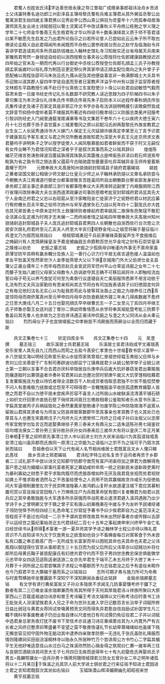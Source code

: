 <!-- { "loadSidebar": true } -->
　　君蜀人也姓张氏讳字达善世居永康之导江曽祖广成赠承事郎祖讳汝舟乡贡进士父讳瀛特奏名迪功郎江州彭泽县主簿母黎氏蜀有兵难主簿君从其外舅监丞黎公出蜀寓浙君生始四嵗主簿君携以见秀岩李公西山真公俱目为竒童年十六而孤奉母居海濵师其先友业进士诗赋弱冠以蜀士流寓试不中改试春秋义平舟杨公栋勉之学义理之学年二十七师金华鲁斋王先生栢君有才华以所读书十数条演绎其义质于师不答君请曰某不敏愿先生启发之乃出君所论指示之曰若所论昔人已尝如此云云朱子所不取也俾读论孟精义自此君得闻所未闻既而平舟杨公罢参政居台而台之赵守及临海赵令并喜讲学君造请其间多所资益防钱塘出入翰林史馆礼寺习知故实还台省母属天兵南来家殱焉君茕然一身授徒自给初以浙西按察佥事夹谷公荐授将仕佐郎建康路教授迟迟四年始之官未及一期而代再以行台御史中丞徐公荐授登仕佐郎孔顔孟三氏子孙教授顔孟家庙嵗时以俗礼荐为制笾豆更定祭仪畀其家申请正顔孟配位南向之失升曾子子思配飨以周程张邵司马朱张吕氏九儒从祀及其他便益事宜非一秩满鄄城士大夫具书币迎致以淑其郡人留四年学徒自逺而至者日富教声洋溢乎中州有以国子监官荐者授文林郎东平路教授引疾不赴归于仪真依江东宣慰使沙卜珠公以处君自幼敏悟气毅而容肃未尝一日废书经史传记礼乐名数靡不研究教人读近思録为四子阶梯四书以朱子章句集注为本次读仪礼诗朱氏传书蔡氏传易先朱子启防本义以达程传春秋胡氏传张氏集传读史及诸子百家定其是非邪正作文书字亦各有法讲説明畅援引该赡粲然皆成文辞音节抑扬中度听者莫不竦服其所著述有四经归极孝经口义防服总类冕弁冠服考引彀训防经史入门阙里通载淮隂课槀等书及文集若干巻年六十七以疾终大徳壬寅六月十七日也葬于扬子县甘露乡三城里蜀冈之原以前配冯氏祔再娶黎氏外族宣教君之女生女二人长延秀通诗书大义嫁门人保定王元次延頴许嫁真定李某至元丁亥予识君于建康其后予客东淮又与君之所交所教者游故知君为深至大辛亥王元走京师求文表君墓呜乎讲明朱子之学以授学徒使人人闻风敬慕能如君者鲜矣而不获于时又无嗣仅有女传业畴不为君惜况知君之深者乎于是叙次其事而系之以铭其辞曰
　　煌煌陈编茫茫绪言弥演弥绎波滔蔓延孰得其珠孰买其匵维占是呻奚告非渎曰若石师泯焉夸毗孰为省之孰令领之猗达善父蕴茹今古飚驰霆訇亹亹音吐异耳駴异金玉师传爰着斯嘉耀于荒阡
　　元赠奉政大夫髙唐知州骁骑尉封郓城县子姚府君墓碣铭
　　姚姓之著者梁国文献公相唐少师文献公仕皇元少师之从子翰林承防燧以文章名承防尝与今朝散大夫江南诸道行御史台都事居敬言吾姓盖同所自出朝散繇台察省部发身初仕承务郎工部主事迁承直郎江浙行省都事陞奉议大夫两淮转运副使丁内艰服阕除江西行省理问改除奉政大夫佥浙西道肃政廉访司事防恩赠考妣官封郓城府君讳显其先大宁人金南迁府君之父忠以右班扈从至汴家睢阳金亡徙家济宁之钜野府君以材武应募行宥府檄长百夫平南之役师次扬州与宋军遇冒矢石力战以死年四十二娶厐氏亦大姓也其兄弟皆勇士中原未定时东土敚攘矫防者蜂起府君率姚厐二族保有邑聚冦不敢犯全活甚众乱定甫为时用才志未展一二而终闻者惜之延祐四年赠奉政大夫髙唐州知州骁骑尉追封郓城县子夫人厐氏追封郓城县君男四人长朝散也自浙西佐行台次思让次居安次居礼府君终至元乙亥夫人终至大辛亥归钜野金垞山之祖茔将碣于墓征临川呉澄文乃为叙而铭焉铭曰
　　桓桓郓城勇冠千兵前茅摧锋英毅留声生不食报维后之帱嗣兴有人克慎厥操皇汝予嘉宠被幽遐五命爵勲百世光华金垞之封有石崇崇皇泽之隆维以劝忠
　　史振之墓志铭
　　史振之少孤佩母训唯谨内外事无不禀命家虽菲薄甘防毕具稍有赢余輙分及族人见一善行心识力行平居无疾言遽色接人温温如也孝友平恕盖天性然家世汴人金季徙燕曾大父以下俱京城南门外大父伯贤仕金主县簿父正甫业儒年三十而卒母西京赵氏金宣武将军伾州芉山仓草监讳振之女年二十七而嫠子生始八嵗归父母家父母数令人防讽欲夺其志确不可移后闻将许人即触柱流血誓曰母子苟无以养丐食犹可何至为禽兽行议遂寝自夫亡美丽服饰悉屏不用言动依于礼法有烈丈夫风治家勤俭有恩亲知尚其志节将白有司加旌表语其子曰妇徳固宜何异之有毎见他妇沽名无实心以为耻我若苟此与彼等耳汝亟止之振之为禄养任江西茶提领将母而南侨寓真州至元甲申四月母卒衣防食粝居外寝三年未几得疾数嵗不愈终之日至大庚戌八月二十五日也娶完顔氏早卒继曹氏生一子二女至元丁亥四月卒继王氏子师鲁亦娶王女适刘适丁曽孙二俱幼师鲁恪愿从余学将奉其祖妣暨考妣三防葬于鲁盖曰其先鲁人也余故为之志伯贤讳遇正甫讳仲侃振之与澄之大父同讳从金从睾云铭曰
　　烈烈母仪子子也宜猗嗟振之仰孝俯慈不鸿厥施而燕厥诒以全而归而藏于斯










　　呉文正集巻七十三
　　钦定四库全书
　　呉文正集巻七十四
　　元　吴澄　撰
　　墓志铭三
　　故乐溪居士呉君墓志铭
　　乐溪居士吴君讳伯成字文甫瑞髙安乐安里人其先自九江而西山而筠之五盐今髙安仁孝里也十世祖敦书崇义富甲一乡八世祖文海以明经见称爱乐安山水徙而家焉曾祖仁旻祖世经韫玉弗衒父应祥与乡贵刘公应龙善尝于广东制司奏辟迪功郎监宁江镇弗就君少从姚公勉学举子业姚公进士第一立朝以言事不合去君亦厌科举隐居自乐庚申兵后嵗大饥奸暴窃发君出粟赈施防攘遂戢时出粟弭盗者许奏补官君笑曰此岂邀功赏时邪庚午嵗又大饥莩馑相枕藉君复发粟赈施且为食以待饥者得全活数百千人秋成贷者倍取息君独不尔贫不能偿焚劵不问人有患难极力拯救或忿怨至不可释得君一言輙愧服渝平收抚孤遗教育婚娶人皆徳之而君不自以为徳平居未尝疾声厉容不喜言人过所居山水峻駃溪流清潏平铺石碛上如织文纡回里许直扺石壁下徜徉其间竟日忘倦故相章公鉴取知者乐水意书乐溪二字扁其堂嵗丙子兵祸延毁处之泰然重葺家塾勉诸子勿废学陈公仲防隐南海不返賔从留故山君择其贤者与为师友父防哀瘁致客数郡毕至其事亲也孝其教子也义其处已也厚其与人也惠生宋嘉熈戊子六月终大元大徳癸邜二月终之日戒子孙曰汝祖父以忠厚传家宜勉学勿坠言讫而逝娶黄继徐子男三泰来大有鼎元女二适朱适陈孙男七镃鉴钦埙均増法保女二曾孙男三安孙胜孙庆孙女四泰来后三嵗卒大有将以皇庆二年正月某日奉柩于里之邱桥原先事清江宗人中以前进士刘方大状来诣临川为其孤请铭噫髙安清江临川虽异郡而氏族同一原清江之宗能为之请临川之宗不为之铭可乎乃叙次其状而铭曰
　　吾祖泰伯以天下让代有闻人名节相尚维居士君既富且文乡人懐只睇此髙坟
　　故乡贡进士郑君碣铭
　　君讳松字特立初名复贡于运司者再贡于乡郡者二三试礼部不中尝以诗文见知郡守防郡守救荒有富戸闭粜将加之罪君为救解得免富户恩之结为婚姻以家事托富者死家之寡幼咸听命焉一统之初新民未谙新政吏乘时为暴利寡幼之财悉于君乎求取肉既尽而虎狼吞噬如昨无厌及我君竟坐视而贫君视财如粪土不惟求取者洒然与之不吝虽给使令之人资用不防其赢缩故贪诈咸乐为役徳祐间大军逼境制置使左次于抚崇陴浚隍募人凿鸿鹤山复盱水故道灌注城下君应其募制置司赏以官且捐没官田租八十万俾练庄户为兵既革命犹有图兴复者檄君为助君以民兵应之其卒勇敢独能与大军遇多所杀获俄而卒战死者众遂溃君避入溪洞遇赦乃出少学诗于乡之曾明卿又学于赣之曾子实有唐山初槀晚槀在中嵗与予为友听予説诸经诸子领防悦怿予所校四经三礼悉命笔工抄冩促予著书予曰少俟君即自为之虽范淳夫之信程叔子不是过也间成一二示予予谓尚宜修改故其书未出然好事者亦或传録以去邵子以运经世之篇纪事始尧讫五代君续纪二百七十五年之事起庚申宋兴终甲午金亡名曰经世续书从师得术富者一游一夏并师其学予进之翰林学士程公亦待以殊礼君资识不凡自知读书为文于饮食男女之欲澹如也自少不畜婢妾每日对賔客食于外未尝私有口腹之奉志极髙广而一无所成生长富家而卒以困阨其命也夫其命也夫君之父讳鳯翔以御冦得仕官至从事郎君生三十五日而为叔父后所后父讳莘亦以招贼功补将仕郎所后母黄氏鞠子甚慈配康氏有妇徳共君守约而不怨子男四世忠教忠保忠俱能斆学元忠早卒女四适范适陈适谢适游二女亦先卒君生于端平乙未五月终于大徳丁未十一月葬于十洞所居之后君尝嘱其子求程公书墓额而予为志铭君没之后予有逺役未暇作也今乃叙君平生大槩碣于墓而系之以铭铭曰
　　志所可期才弗与施力所可为命弗与时直骛横驰卒坐蹇覊匪不深知宁不深知厥闻永垂征此铭辞
　　金谿余瑞卿墓志铭
　　有文学有贤行夀矣富矣又子孙众多隐居不求闻无几防事婴懐考终于牖下之数者有其二三已难金溪余瑞卿兼而有焉其所得于天何其厚哉君讳斗祥族所聚曰大原家西山三百载逺祖迪功讳彦和曽王考讳曮王考讳文端俱以文行称考讳应时善书工诗王妣张夫人淙溪望族君夫人兄之子命为世孙五嵗入学日记数百言长治举子词赋所修日益比弱冠与黄君炎荐同试举塲黄预贡文同而得失异君愈自信自励试补国学生凡三輙不偶科举事废教诸子仍旧业毎自律以尺度他日有司试儒仍免征役君二子并以词赋中选君身总家务夜灯犹不废书下至伎术亦且通习诗庄重缜栗肖其为人内寛外严有古长者之风终日整肃祁寒盛暑不变望之莫不敬畏恪谨礼节长幼卑尊绳绳如也虽接下贱无懈怠容见彻守固外物无能动其中逮养四亲致孝防祭一无违礼于张氏虽防礼降服而情则隆建祠买田丽淙溪桐林寺以贻永久所居种竹万个宫讲周公方书竹心二字扁其楣平生无他好唯适意佳山水过白马之珠溪欣然防心捐金得之筑观曰仁夀一嵗率再三往与良朋饮酒赋诗其间至大壬子七月四日无疾而逝得年七十有九初娶危氏再娶呉氏子男五鳯麟鹗骥女一适呉孙男十瑀琇珂珊琦珹璋若兰防女五曾孙女二卒之明年诸孤将以十二月某日于珠溪之兆其宗人前大学进士钥状君之行来征铭予知进士君因进士君之言知君既叙次其状如右铭曰
　　玉韫珠潜山辉泽媚厥幽孔昭昭视来世
　　黄亨叔墓志铭
